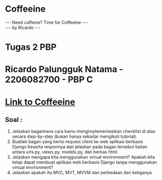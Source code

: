 # Coffeeine
--- Need caffeine? Time for Coffeeine ---<br>
---             by Ricardo            ---

# Tugas 2 PBP
# **Ricardo Palungguk Natama - 2206082700 - PBP C**
# [Link to Coffeeine](https://coffeeine.adaptable.app/main/)

## Soal :
1. Jelaskan bagaimana cara kamu mengimplementasikan checklist di atas secara step-by-step (bukan hanya sekadar mengikuti tutorial).
2. Buatlah bagan yang berisi request client ke web aplikasi berbasis Django beserta responnya dan jelaskan pada bagan tersebut kaitan antara urls.py, views.py, models.py, dan berkas html.
3. Jelaskan mengapa kita menggunakan virtual environment? Apakah kita tetap dapat membuat aplikasi web berbasis Django tanpa menggunakan virtual environment?
4. Jelaskan apakah itu MVC, MVT, MVVM dan perbedaan dari ketiganya.


